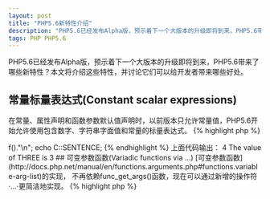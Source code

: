 ```yaml
---
layout: post
title: "PHP5.6新特性介绍"
description: "PHP5.6已经发布Alpha版，预示着下一个大版本的升级即将到来，PHP5.6带来了哪些新特性？本文将介绍这些特性，并讨论它们可以给开发者带来哪些好处"
tags: PHP PHP5.6
---
```


PHP5.6已经发布Alpha版，预示着下一个大版本的升级即将到来，PHP5.6带来了哪些新特性？本文将介绍这些特性，并讨论它们可以给开发者带来哪些好处。

## 常量标量表达式(Constant scalar expressions)

在常量、属性声明和函数参数默认值声明时，以前版本只允许常量值，PHP5.6开始允许使用包含数字、字符串字面值和常量的标量表达式。
{% highlight php %}
<?php
const ONE = 1;
const TWO = ONE * 2;

class C {
    const THREE = TWO + 1;
    const ONE_THIRD = ONE / self::THREE;
    const SENTENCE = 'The value of '.THREE.' is 3';

    public function f($a = ONE + self::THREE) {
        return $a;
    }
}

echo (new C)->f()."\n";
echo C::SENTENCE;

{% endhighlight %}
上面代码输出：
	4
	The value of THREE is 3

## 可变参数函数(Variadic functions via ...)

[可变参数函数](http://docs.php.net/manual/en/functions.arguments.php#functions.variable-arg-list)的实现，
不再依赖func_get_args()函数，现在可以通过新增的操作符·...·更简洁地实现。

{% highlight php %}
<?php
function f($req, $opt = null, ...$params) {
    // $params is an array containing the remaining arguments.
    printf('$req: %d; $opt: %d; number of params: %d'."\n",
           $req, $opt, count($params));
}

f(1);
f(1, 2);
f(1, 2, 3);
f(1, 2, 3, 4);
f(1, 2, 3, 4, 5);

{% endhighlight %}
上面代码输出：
	$req: 1; $opt: 0; number of params: 0
	$req: 1; $opt: 2; number of params: 0
	$req: 1; $opt: 2; number of params: 1
	$req: 1; $opt: 2; number of params: 2
	$req: 1; $opt: 2; number of params: 3

## 参数解包功能(Argument unpacking via ...)

在调用函数的时候，通过·...·操作符可以把数组或者可遍历对象解包到参数列表，这和Ruby等语言中的扩张(splat)操作符类似。

{% highlight php %}
<?php
function add($a, $b, $c) {
    return $a + $b + $c;
}

$operators = [2, 3];
echo add(1, ...$operators);

{% endhighlight %}
上面代码输出：
	6

## 导入函数和常量(use function and use const)

·use·操作符开始支持函数和常量的导入。·use function·和·use const·结构的用法的示例：
{% highlight php %}
<?php
namespace Name\Space {
    const FOO = 42;
    function f() { echo __FUNCTION__."\n"; }
}

namespace {
    use const Name\Space\FOO;
    use function Name\Space\f;

    echo FOO."\n";
    f();
}
{% endhighlight %}
上面代码输出：
	42
	Name\Space\f

## phpdbg

PHP自带了一个交互式调试器phpdbg，它是一个SAPI模块，更多信息参考[phpdbg文档](http://phpdbg.com/docs)。

## php://input可以被复用

·php://input·开始支持多次打开和读取，这给处理POST数据的模块的内存占用带来了极大的改善。

## 大文件上传支持

可以上传超过2G的大文件。

## GMP支持操作符重载

[GMP](http://docs.php.net/manual/en/book.gmp.php)对象支持操作符重载和转换为标量，改善了代码的可读性，如：
{% highlight php %}
<?php
$a = gmp_init(42);
$b = gmp_init(17);
 
// Pre-5.6 code:
var_dump(gmp_add($a, $b));
var_dump(gmp_add($a, 17));
var_dump(gmp_add(42, $b));

// New code:
var_dump($a + $b);
var_dump($a + 17);
var_dump(42 + $b);
{% endhighlight %}

## 新增gost-crypto哈希算法

采用CryptoPro S-box tables实现了·gost-crypto·哈希算法，详情参考[RFC 4357, section 11.2](http://www.faqs.org/rfcs/rfc4357)。

## SSL/TLS改进

OpenSSL扩展新增证书指纹的提取和验证功能，·openssl_x509_fingerprint()·用于提取X.509证书的指纹，SSL stream context 选项: ·capture_peer_cert·
用于获取对方X.509证书；·peer_fingerprint·用于断言对方证书和给定的指纹匹配。

另外，可以通过SSL流上下文选项·crypto_method·指定加密方法，如SSLv3或TLS，目前支持的选项值包括STREAM_CRYPTO_METHOD_SSLv2_CLIENT, STREAM_CRYPTO_METHOD_SSLv3_CLIENT, STREAM_CRYPTO_METHOD_SSLv23_CLIENT (默认), or STREAM_CRYPTO_METHOD_TLS_CLIENT。